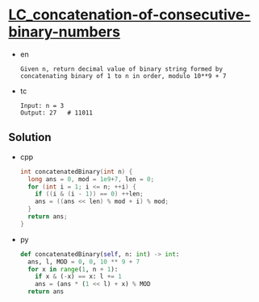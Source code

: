 # [LC_concatenation-of-consecutive-binary-numbers](https://leetcode.com/problems/concatenation-of-consecutive-binary-numbers)

* en

  ```en
  Given n, return decimal value of binary string formed by concatenating binary of 1 to n in order, modulo 10**9 + 7
  ```

* tc

  ```tc
  Input: n = 3
  Output: 27   # 11011
  ```

## Solution

* cpp

  ```cpp
  int concatenatedBinary(int n) {
    long ans = 0, mod = 1e9+7, len = 0;
    for (int i = 1; i <= n; ++i) {
      if ((i & (i - 1)) == 0) ++len;
      ans = ((ans << len) % mod + i) % mod;
    }
    return ans;
  }
  ```

* py

  ```py
  def concatenatedBinary(self, n: int) -> int:
    ans, l, MOD = 0, 0, 10 ** 9 + 7
    for x in range(1, n + 1):
      if x & (-x) == x: l += 1
      ans = (ans * (1 << l) + x) % MOD
    return ans
  ```
